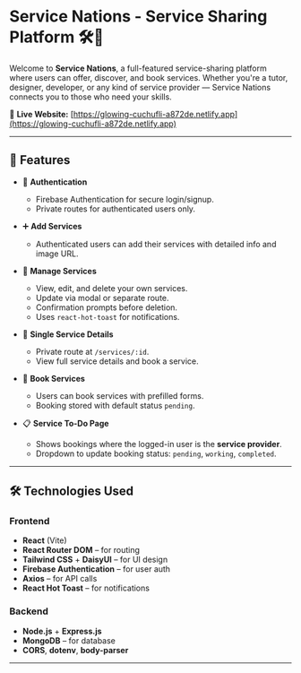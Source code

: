 # Service Nations - Service Sharing Platform 🛠️🤝

Welcome to **Service Nations**, a full-featured service-sharing platform where users can offer, discover, and book services. Whether you're a tutor, designer, developer, or any kind of service provider — Service Nations connects you to those who need your skills.

🔗 **Live Website:** [https://glowing-cuchufli-a872de.netlify.app](https://glowing-cuchufli-a872de.netlify.app)

---

## 🚀 Features

- 🔐 **Authentication**

  - Firebase Authentication for secure login/signup.
  - Private routes for authenticated users only.

- ➕ **Add Services**

  - Authenticated users can add their services with detailed info and image URL.

- 🔧 **Manage Services**

  - View, edit, and delete your own services.
  - Update via modal or separate route.
  - Confirmation prompts before deletion.
  - Uses `react-hot-toast` for notifications.

- 📄 **Single Service Details**

  - Private route at `/services/:id`.
  - View full service details and book a service.

- 📆 **Book Services**

  - Users can book services with prefilled forms.
  - Booking stored with default status `pending`.

- 📋 **Service To-Do Page**
  - Shows bookings where the logged-in user is the **service provider**.
  - Dropdown to update booking status: `pending`, `working`, `completed`.

---

## 🛠️ Technologies Used

### Frontend

- **React** (Vite)
- **React Router DOM** – for routing
- **Tailwind CSS** + **DaisyUI** – for UI design
- **Firebase Authentication** – for user auth
- **Axios** – for API calls
- **React Hot Toast** – for notifications

### Backend

- **Node.js** + **Express.js**
- **MongoDB** – for database
- **CORS**, **dotenv**, **body-parser**

---
